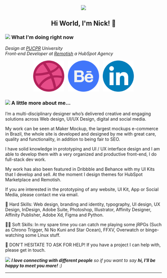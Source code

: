 <p align='center'>
<img src="https://i.imgur.com/tU3VYOb.png" align='center'>
</p>

<h2 align='center'> Hi World, I'm Nick!  🕺 </h2>

### <img src="https://media.giphy.com/media/WUlplcMpOCEmTGBtBW/giphy.gif" width="30"> What I'm doing right now</img>
<p><em>Design at <a href="https://www.pucpr.br/">PUCPR</a> University<img></br>Front-end Developer at <a href="https://www.remotish.agency/">Remotish</a> a HubSpot Agency<img></a><img>
</em></p>

<p align='center'>
<a href="https://dribbble.com/nicolasmendes"><img src="https://raw.githubusercontent.com/DreamDevourer/DreamDevourer/main/ICONS_GIT/Dribbble.svg" width="100" height="100"></a>&nbsp;&nbsp;
<a href="https://www.behance.net/nicolasmendes"><img width="100" height="100"" src="https://github.com/DreamDevourer/DreamDevourer/blob/main/ICONS_GIT/Behance.png?raw=true"></a>&nbsp;&nbsp;
<a href="https://www.linkedin.com/in/nicolas-m-b3b65613a/"><img width="100" height="100" src="https://raw.githubusercontent.com/DreamDevourer/DreamDevourer/main/ICONS_GIT/LinkedIn.svg"></a>
</p>


### <img src="https://media.giphy.com/media/VgCDAzcKvsR6OM0uWg/giphy.gif" width="50"> A little more about me...  

I’m a multi-disciplinary designer who’s delivered creative and engaging solutions across Web design, UI/UX Design, digital and social media.

My work can be seen at Maker Mockup, the largest mockups e-commerce in Brazil, the whole site is developed and designed by me with great care, quality and functionality, in addition to being fair to SEO.

I have solid knowledge in prototyping and UI / UX interface design and I am able to develop them with a very organized and productive front-end, I do full-stack dev work.

My work has also been featured in Dribbble and Behance with my UI Kits that I develop and sell. At the moment I design themes for HubSpot Marketplace and Remotish.

If you are interested in the prototyping of any website, UI Kit, App or Social Media, please contact me via email.

🦾 Hard Skills: Web design, branding and identity, typography, UI design, UX Design, InDesign, Adobe Suite, Photoshop, Illustrator, Affinity Designer, Affinity Publisher, Adobe Xd, Figma and Python.

🧝‍♂️ Soft Skills: In my spare time you can catch me playing some jRPGs (Such as Chrono Trigger, Ni No Kuni and Star Ocean), FFXV, Overwatch or binge-watching some Linux stuff.

👋 DON'T HESITATE TO ASK FOR HELP! If you have a project I can help with, please get in touch.


<img src="https://media.giphy.com/media/LnQjpWaON8nhr21vNW/giphy.gif" width="60"> <em><b>I love connecting with different people</b> so if you want to say <b>hi, I'll be happy to meet you more!</b> :)</em>

---
